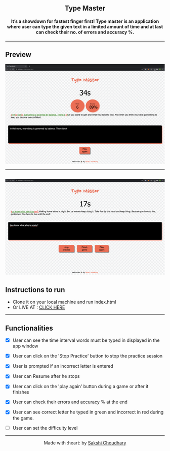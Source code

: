 <h2 align="center">Type Master</h2>
	<h4 align="center"> It’s a showdown for fastest finger first! Type master is an application where user can type the given text in a limited amount of time and at last can check their no. of errors and accuracy %.<h4>
</p>

---


## Preview

![](assets/images/preview.png)
<hr>

![](assets/images/preview2.png)
---

## Instructions to run

- Clone it on your local machine and run index.html
- Or LIVE AT : <a href="http://www.sakshichoudhary.me/Type-Master/">CLICK HERE</a>

---

## Functionalities

- [x] User can see the time interval words must be typed in displayed in the app window
- [x] User can click on the 'Stop Practice' button to stop the practice session
- [x] User is prompted if an incorrect letter is entered
- [x] User can Resume after he stops
- [x] User can click on the 'play again' button during a game or after it finishes
- [x] User can check their errors and accuracy % at the end
- [x] User can see correct letter he typed in green and incorrect in red during the game.
- [ ] User can set the difficulty level


---
<p align="center">
	Made with :heart: by <a href="http://sakshichoudhary.me">Sakshi Choudhary</a>
</p>
